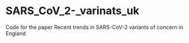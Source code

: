# SARS_CoV_2-_varinats_uk
Code for the paper Recent trends in SARS-CoV-2 variants of concern in England
